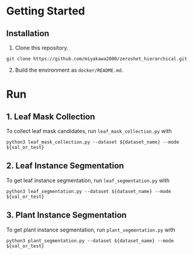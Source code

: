 # Getting Started
## Installation
1. Clone this repository.
```
git clone https://github.com/miyakawa2000/zeroshot_hierarchical.git
```
2. Build the environment as `docker/README.md`.

# Run
## 1. Leaf Mask Collection
To collect leaf mask candidates, run `leaf_mask_collection.py` with
```
python3 leaf_mask_collection.py --dataset ${dataset_name} --mode ${val_or_test}
```
## 2. Leaf Instance Segmentation
To get leaf instance segmentation, run `leaf_segmentation.py` with
```
python3 leaf_segmentation.py --dataset ${dataset_name} --mode ${val_or_test}
```
## 3. Plant Instance Segmentation
To get plant instance segmentation, run `plant_segmentation.py` with
```
python3 plant_segmentation.py --dataset ${dataset_name} --mode ${val_or_test}
```
